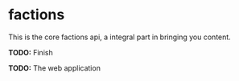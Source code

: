 # factions
This is the core factions api, a integral part in bringing you content.

**TODO:** Finish

**TODO:** The web application
